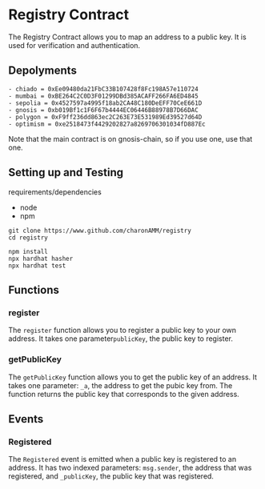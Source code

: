 # Registry Contract

The Registry Contract allows you to map an address to a public key. It is used for verification and authentication.

## Depolyments

    - chiado = 0xEe09480da21FbC33B107428f8Fc198A57e110724
    - mumbai = 0xBE264C2C0D3F01299DBd385ACAFF266FA6ED4845
    - sepolia = 0x4527597a4995f18ab2CA48C180DeEFF70CeE661D
    - gnosis = 0xb019Bf1c1F6F67b4444EC06446B88978B7D66DAC
    - polygon = 0xF9ff236dd863ec2C263E73E531989Ed39527d64D
    - optimism = 0xe2518473f4429202827a8269706301034fD887Ec

Note that the main contract is on gnosis-chain, so if you use one, use that one. 

## Setting up and Testing

requirements/dependencies
- node
- npm
```
git clone https://www.github.com/charonAMM/registry
cd registry
```

```
npm install
npx hardhat hasher
npx hardhat test
```

## Functions
### register
The `register` function allows you to register a public key to your own address. It takes one parameter`publicKey`, the public key to register.

### getPublicKey
The `getPublicKey` function allows you to get the public key of an address. It takes one parameter: `_a`, the address to get the pubic key from. The function returns the public key that corresponds to the given address.

## Events
### Registered
The `Registered` event is emitted when a public key is registered to an address. It has two indexed parameters: `msg.sender`, the address that was registered, and `_publicKey`, the public key that was registered.

